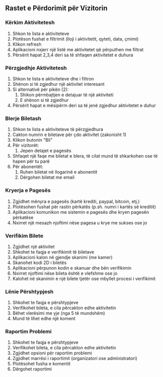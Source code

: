 
## Rastet e Përdorimit për Vizitorin

### Kërkim Aktivitetesh

1. Shkon te lista e aktiviteteve
2. Plotëson fushat e filtrimit (lloji i aktivitetit, qyteti, data, çmimi)
3. Klikon refresh
4. Aplikacioni nxjerr një listë me aktivitetet që përputhen me filtrat
5. Përsërit hapat 2,3,4 deri sa të shfaqen aktivitetet e duhura

### Përzgjedhje Aktivitetesh

1. Shkon te lista e aktiviteteve dhe i filtron
2. Shënon si të zgjedhur një aktivitet interesant
3. Si alternativë për pikën (2):
   1. Shikon përmbajtjen e detajuar të një aktiviteti
   2. E shënon si të zgjedhur
4. Përsërit hapat e mësipërm deri sa të jenë zgjedhur aktivitetet e duhur

### Blerje Biletash

1. Shkon te lista e aktiviteteve të përzgjedhura
2. Cakton numrin e biletave për çdo aktivitet (zakonisht 1)
3. Klikon butonin "Bli"
4. Për vizitorët:
   1. Jepen detajet e pagesës
5. Shfaqet një faqe me biletat e blera, të cilat mund të shkarkohen ose të hapen për tu parë
6. Për abonentët:
   1. Ruhen biletat në llogarinë e abonentit
   2. Dërgohen biletat me email

### Kryerja e Pagesës

1. Zgjidhet mënyra e pagesës (kartë krediti, paypal, bitcoin, etj.)
2. Plotësohen fushat për rastin përkatës (p.sh. numri i kartës së kreditit)
3. Aplikacioni komunikon me sistemin e pagesës dhe kryen pagesën përkatëse
4. Nxirret një mesazh njoftimi nëse pagesa u krye me sukses ose jo

### Verifikim Bilete

1. Zgjidhet një aktivitet
2. Shkohet te faqja e verifikimit të biletave
3. Aplikacioni kalon në gjendje skanimi (me kamer)
4. Skanohet kodi 2D i biletës
5. Aplikacioni përpunon kodin e skanuar dhe bën verifikimin
6. Nxirret njoftimi nëse bileta është e vlefshme ose jo
7. Kalohet në skanimin e një bilete tjetër ose mbyllet procesi i verifikimit

### Lënie Përshtypjesh

1. Shkohet te faqja e përshtypjeve
2. Verifikohet bileta, e cila përcakton edhe aktivitetin
3. Bëhet vlerësimi me yje (nga 5 të mundshëm)
4. Mund të lihet edhe një koment

### Raportim Problemi

1. Shkohet te faqja e përshtypjeve
2. Verifikohet bileta, e cila përcakton edhe aktivitetin
3. Zgjidhet opsioni për raportim problemi
4. Zgjidhet marrësi i raportimit (organizatori ose administratori)
5. Plotësohet fusha e komentit
6. Dërgohet raportimi

